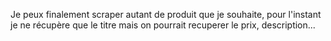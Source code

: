 Je peux finalement scraper autant de produit que je souhaite, pour l'instant je ne récupère que le titre mais on pourrait recuperer le prix, description...
